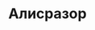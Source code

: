 ---
sidebar_position: 4
title: Алисразор
description: Описание и тактика на Алисразора
image: /img/fl/Aly/Alysrazor.jpg
---